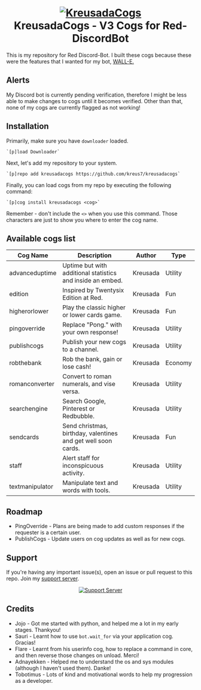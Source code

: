 ﻿<h1 align="center">
  <br>
  <a href="https://github.com/kreus7/kreusadacogs"><img src="https://i.imgur.com/MSg0nwQ.png" alt="KreusadaCogs"></a>
  <br>
  KreusadaCogs - V3 Cogs for Red-DiscordBot
  <br>
</h1>

This is my repository for Red Discord-Bot. I built these cogs because these were the features that I wanted for my bot, [WALL-E.](https://discord.com/oauth2/authorize?client_id=766580519000473640&scope=bot&permissions=8)

## Alerts

My Discord bot is currently pending verification, therefore I might be less able to make changes to cogs until it becomes verified.
Other than that, none of my cogs are currently flagged as not working!

## Installation
Primarily, make sure you have `downloader` loaded. 

    `[p]load Downloader`

Next, let's add my repository to your system.

    `[p]repo add kreusadacogs https://github.com/kreus7/kreusadacogs`

Finally, you can load cogs from my repo by executing the following command:

    `[p]cog install kreusadacogs <cog>`

Remember - don't include the `<>` when you use this command. Those characters are just to show you where to enter the cog name.

## Available cogs list

| Cog Name        | Description                                                   | Author              | Type    |
|-----------------|---------------------------------------------------------------|---------------------|---------|
| advanceduptime  | Uptime but with additional statistics and inside an embed.    | Kreusada            | Utility |
| edition         | Inspired by Twentysix Edition at Red.                         | Kreusada            | Fun     |
| higherorlower   | Play the classic higher or lower cards game.                  | Kreusada            | Fun     |
| pingoverride    | Replace "Pong." with your own response!                       | Kreusada            | Utility |
| publishcogs     | Publish your new cogs to a channel.                           | Kreusada            | Utility |
| robthebank      | Rob the bank, gain or lose cash!                              | Kreusada            | Economy |
| romanconverter  | Convert to roman numerals, and vise versa.                    | Kreusada            | Utility |
| searchengine    | Search Google, Pinterest or Redbubble.                        | Kreusada            | Utility |
| sendcards       | Send christmas, birthday, valentines and get well soon cards. | Kreusada            | Fun     |
| staff           | Alert staff for inconspicuous activity.                       | Kreusada            | Utility |
| textmanipulator | Manipulate text and words with tools.                         | Kreusada            | Utility |

## Roadmap

* PingOverride - Plans are being made to add custom responses if the requester is a certain user.
* PublishCogs - Update users on cog updates as well as for new cogs.

## Support

If you're having any important issue(s), open an issue or pull request to this repo.
Join my [support server](https://discord.gg/JmCFyq7).
<p align="center">
  <a href="https://discord.gg/JmCFyq7">
    <img src="https://discord.com/api/guilds/744572173137477692/widget.png?style=banner4" alt="Support Server">
  </a>
</p>

## Credits

* Jojo - Got me started with python, and helped me a lot in my early stages. Thankyou!
* Sauri - Learnt how to use `bot.wait_for` via your application cog. Gracias!
* Flare - Learnt from his userinfo cog, how to replace a command in core, and then reverse those changes on unload. Merci!
* Adnayekken - Helped me to understand the os and sys modules (although I haven't used them). Danke!
* Tobotimus - Lots of kind and motivational words to help my progression as a developer. 
